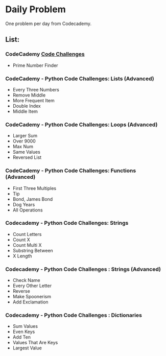 # Daily Problem
One problem per day from Codecademy.

## List:

### CodeCademy [Code Challenges](https://www.codecademy.com/code-challenges)
* Prime Number Finder

### CodeCademy - Python Code Challenges: Lists (Advanced)
* Every Three Numbers
* Remove Middle
* More Frequent Item
* Double Index
* Middle Item

### CodeCademy - Python Code Challenges: Loops (Advanced)
* Larger Sum
* Over 9000
* Max Num
* Same Values
* Reversed List

### CodeCademy - Python Code Challenges: Functions (Advanced)

* First Three Multiples
* Tip
* Bond, James Bond
* Dog Years
* All Operations

### Codecademy - Python Code Challenges: Strings

* Count Letters
* Count X
* Count Multi X
* Substring Between
* X Length

### Codecademy - Python Code Challenges : Strings (Advanced)

* Check Name
* Every Other Letter
* Reverse
* Make Spoonerism
* Add Exclamation

### Codecademy - Python Code Challenges : Dictionaries

* Sum Values
* Even Keys
* Add Ten
* Values That Are Keys
* Largest Value
